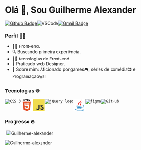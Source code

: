 # Olá  👋, Sou Guilherme Alexander

[![Github Badge](https://img.shields.io/badge/-Github-000?style=flat-square&logo=Github&logoColor=white&link=https://github.com/Guilherme-alexander)](https://github.com/Guilherme-alexander)![VSCode](https://img.shields.io/badge/-VSCode-0085D1?style=flat-square&logo=visual-studio-code&logoColor=white&link=https://github.com/Guilherme-alexander)[![Gmail Badge](https://img.shields.io/badge/-Gmail-c14438?style=flat-square&logo=Gmail&logoColor=white&link=guilhermealexanderdsn@gmail.com)](guilhermealexanderdsn@gmail.com)
<h3>Perfil 👨‍💻 </h3>

- 👨‍💻 Front-end.
- 🔍 Buscando primeira experiência.
- 👨‍🎓 tecnologias de Front-end.
- 🌈 Praticado web Designer.
- 💬 Sobre mim: Aficionado por games🎮, séries de comédia📺 e Programação💻!!

<h3>Tecnologias 🌐</h3>
<div style="display:flex;">
<code><img src="https://img.stackshare.io/service/6727/css.png" alt="CSS 3" width="40" height="40"></code>
<code><img src="https://raw.githubusercontent.com/devicons/devicon/master/icons/html5/html5-original-wordmark.svg" alt="html5" width="40" height="40"/></code>
<code><img src="https://raw.githubusercontent.com/devicons/devicon/master/icons/javascript/javascript-original.svg" alt="javascript" width="40" height="40"/></code>
<code><img src="https://img.stackshare.io/service/1021/lxEKmMnB_400x400.jpg" alt="jQuery logo" width="40" height="40"></code>
<code><img src="https://raw.githubusercontent.com/devicons/devicon/master/icons/java/java-original.svg" width="40px" height="40px"/></code>
<code><img src="https://www.vectorlogo.zone/logos/figma/figma-icon.svg" alt="figma" width="40" height="40"/></code>
<code><img src="https://img.stackshare.io/service/27/sBsvBbjY.png" alt="GitHub" width="40" height="40" ></code>
</div>
<h3>Progresso 🔥</h3>
<p>&nbsp;<img align="center" src="https://github-readme-stats.vercel.app/api?username=Guilherme-alexander&show_icons=true" alt="Guilherme-alexander" /></p>
<p><img align="center" src="https://github-readme-stats.vercel.app/api/top-langs?username=Guilherme-alexander&show_icons=true&locale=en&layout=compact" alt="Guilherme-alexander" /></p>

